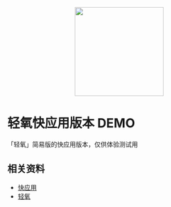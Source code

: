 <p align="center">
  <a href="https://aotu.io/">
    <img width="200" src="https://img.aotu.io/app/liteo2.png">
  </a>
</p>

# 轻氧快应用版本 DEMO

「轻氧」简易版的快应用版本，仅供体验测试用

## 相关资料

- [快应用](https://www.quickapp.cn/)
- [轻氧](https://app.aotu.io/qingy/)

